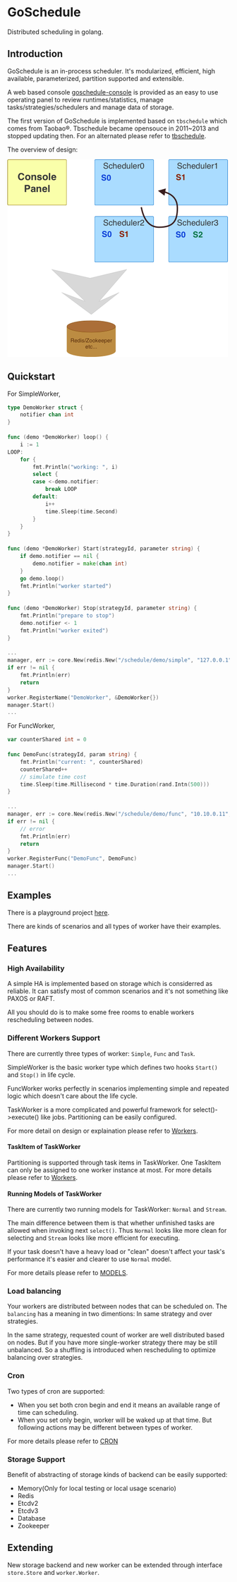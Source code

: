 # GoSchedule

Distributed scheduling in golang.

## Introduction

GoSchedule is an in-process scheduler. It's modularized, efficient, high available, parameterized, partition supported and extensible.  

A web based console [goschedule-console](https://github.com/jasonjoo2010/goschedule-console) is provided as an easy to use operating panel to review runtimes/statistics, manage tasks/strategies/schedulers and manage data of storage.  

The first version of GoSchedule is implemented based on `tbschedule` which comes from Taobao®. Tbschedule became opensouce in 2011~2013 and stopped updating then. For an alternated please refer to [tbschedule](https://github.com/jasonjoo2010/tbschedule).  

The overview of design:  

![Design](doc/design.png)  

## Quickstart

For SimpleWorker,

```go
type DemoWorker struct {
    notifier chan int
}

func (demo *DemoWorker) loop() {
    i := 1
LOOP:
    for {
        fmt.Println("working: ", i)
        select {
        case <-demo.notifier:
            break LOOP
        default:
            i++
            time.Sleep(time.Second)
        }
    }
}

func (demo *DemoWorker) Start(strategyId, parameter string) {
    if demo.notifier == nil {
        demo.notifier = make(chan int)
    }
    go demo.loop()
    fmt.Println("worker started")
}

func (demo *DemoWorker) Stop(strategyId, parameter string) {
    fmt.Println("prepare to stop")
    demo.notifier <- 1
    fmt.Println("worker exited")
}

...
manager, err := core.New(redis.New("/schedule/demo/simple", "127.0.0.1", 6379))
if err != nil {
    fmt.Println(err)
    return
}
worker.RegisterName("DemoWorker", &DemoWorker{})
manager.Start()
...
```

For FuncWorker,

```go
var counterShared int = 0

func DemoFunc(strategyId, param string) {
    fmt.Println("current: ", counterShared)
    counterShared++
    // simulate time cost
    time.Sleep(time.Millisecond * time.Duration(rand.Intn(500)))
}

...
manager, err := core.New(redis.New("/schedule/demo/func", "10.10.0.11", 6379))
if err != nil {
    // error
    fmt.Println(err)
    return
}
worker.RegisterFunc("DemoFunc", DemoFunc)
manager.Start()
...
```

## Examples

There is a playground project [here](https://github.com/jasonjoo2010/goschedule-examples).  

There are kinds of scenarios and all types of worker have their examples.

## Features

### High Availability

A simple HA is implemented based on storage which is considerred as reliable. It can satisfy most of common scenarios and it's not something like PAXOS or RAFT.  

All you should do is to make some free rooms to enable workers rescheduling between nodes.  

### Different Workers Support

There are currently three types of worker: `Simple`, `Func` and `Task`.  

SimpleWorker is the basic worker type which defines two hooks `Start()` and `Stop()` in life cycle.  

FuncWorker works perfectly in scenarios implementing simple and repeated logic which doesn't care about the life cycle.  

TaskWorker is a more complicated and powerful framework for select()->execute() like jobs. Partitioning can be easily configured.  

For more detail on design or explaination please refer to [Workers](WORKERS.md).

#### TaskItem of TaskWorker

Partitioning is supported through task items in TaskWorker. One TaskItem can only be assigned to one worker instance at most. For more details please refer to [Workers](WORKERS.md).

#### Running Models of TaskWorker

There are currently two running models for TaskWorker: `Normal` and `Stream`.  

The main difference between them is that whether unfinished tasks are allowed when invoking next `select()`. Thus `Normal` looks like more clean for selecting and `Stream` looks like more efficient for executing.  

If your task doesn't have a heavy load or "clean" doesn't affect your task's performance it's easier and clearer to use `Normal` model.

For more details please refer to [MODELS](MODELS.md).

### Load balancing

Your workers are distributed between nodes that can be scheduled on. The `balancing` has a meaning in two dimentions: In same strategy and over strategies.  

In the same strategy, requested count of worker are well distributed based on nodes. But if you have more single-worker strategy there may be still unbalanced. So a shuffling is introduced when rescheduling to optimize balancing over strategies.

### Cron

Two types of cron are supported:

* When you set both cron begin and end it means an available range of time can scheduling.
* When you set only begin, worker will be waked up at that time. But following actions may be different between types of worker.

For more details please refer to [CRON](CRON.md)

### Storage Support

Benefit of abstracting of storage kinds of backend can be easily supported:

* Memory(Only for local testing or local usage scenario)
* Redis
* Etcdv2
* Etcdv3
* Database
* Zookeeper

## Extending

New storage backend and new worker can be extended through interface `store.Store` and `worker.Worker`.
